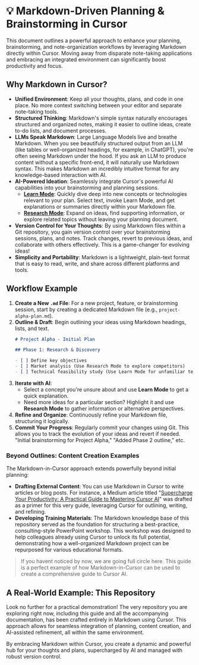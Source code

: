 # 💡 Markdown-Driven Planning & Brainstorming in Cursor

This document outlines a powerful approach to enhance your planning, brainstorming, and note-organization workflows by leveraging Markdown directly within Cursor. Moving away from disparate note-taking applications and embracing an integrated environment can significantly boost productivity and focus.

## Why Markdown in Cursor?

-   **Unified Environment**: Keep all your thoughts, plans, and code in one place. No more context switching between your editor and separate note-taking tools.
-   **Structured Thinking**: Markdown's simple syntax naturally encourages structured and organized notes, making it easier to outline ideas, create to-do lists, and document processes.
-   **LLMs Speak Markdown**: Large Language Models live and breathe Markdown. When you see beautifully structured output from an LLM (like tables or well-organized headings, for example, in ChatGPT), you're often seeing Markdown under the hood. If you ask an LLM to produce content without a specific front-end, it will naturally use Markdown syntax. This makes Markdown an incredibly intuitive format for any knowledge-based interaction with AI.
-   **AI-Powered Ideation**: Seamlessly integrate Cursor's powerful AI capabilities into your brainstorming and planning sessions.
    -   **[Learn Mode](./04-Custom-Modes-Tailoring-Cursor-to-You/04b-Mode-Spotlight-Learn.md)**: Quickly dive deep into new concepts or technologies relevant to your plan. Select text, invoke Learn Mode, and get explanations or summaries directly within your Markdown file.
    -   **[Research Mode](./04-Custom-Modes-Tailoring-Cursor-to-You/04d-Mode-Spotlight-Research.md)**: Expand on ideas, find supporting information, or explore related topics without leaving your planning document.
-   **Version Control for Your Thoughts**: By using Markdown files within a Git repository, you gain version control over your brainstorming sessions, plans, and notes. Track changes, revert to previous ideas, and collaborate with others effectively. This is a game-changer for evolving ideas!
-   **Simplicity and Portability**: Markdown is a lightweight, plain-text format that is easy to read, write, and share across different platforms and tools.

## Workflow Example

1.  **Create a New `.md` File**: For a new project, feature, or brainstorming session, start by creating a dedicated Markdown file (e.g., `project-alpha-plan.md`).
2.  **Outline & Draft**: Begin outlining your ideas using Markdown headings, lists, and text.
    ```markdown
    # Project Alpha - Initial Plan

    ## Phase 1: Research & Discovery

    - [ ] Define key objectives
    - [ ] Market analysis (Use Research Mode to explore competitors)
    - [ ] Technical feasibility study (Use Learn Mode for unfamiliar tech)
    ```
3.  **Iterate with AI**:
    *   Select a concept you're unsure about and use **Learn Mode** to get a quick explanation.
    *   Need more ideas for a particular section? Highlight it and use **Research Mode** to gather information or alternative perspectives.
4.  **Refine and Organize**: Continuously refine your Markdown file, structuring it logically.
5.  **Commit Your Progress**: Regularly commit your changes using Git. This allows you to track the evolution of your ideas and revert if needed. "Initial brainstorming for Project Alpha," "Added Phase 2 outline," etc.

### Beyond Outlines: Content Creation Examples

The Markdown-in-Cursor approach extends powerfully beyond initial planning:

-   **Drafting External Content**: You can use Markdown in Cursor to write articles or blog posts. For instance, a Medium article titled "[Supercharge Your Productivity: A Practical Guide to Mastering Cursor AI](https://medium.com/@dickborder/supercharge-your-productivity-a-practical-guide-to-mastering-cursor-ai-167e0b1a087a)" was drafted as a primer for this very guide, leveraging Cursor for outlining, writing, and refining.
-   **Developing Training Materials**: The Markdown knowledge base of this repository served as the foundation for structuring a best-practice, consulting-style PowerPoint workshop. This workshop was designed to help colleagues already using Cursor to unlock its full potential, demonstrating how a well-organized Markdown project can be repurposed for various educational formats.

> If you havent noticed by now, we are going full circle here. This guide is a perfect example of how Markdown-in-Cursor can be used to create a comprehensive guide to Cursor AI.

## A Real-World Example: This Repository

Look no further for a practical demonstration! The very repository you are exploring right now, including this guide and all the accompanying documentation, has been crafted entirely in Markdown using Cursor. This approach allows for seamless integration of planning, content creation, and AI-assisted refinement, all within the same environment.

By embracing Markdown within Cursor, you create a dynamic and powerful hub for your thoughts and plans, supercharged by AI and managed with robust version control. 